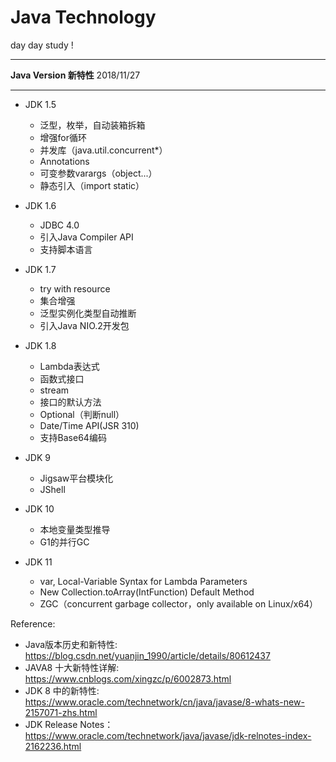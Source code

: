 # Java Technology
day day study !

***********************************************
**Java Version 新特性**   2018/11/27
***********************************************
- JDK 1.5 
  - 泛型，枚举，自动装箱拆箱
  - 增强for循环
  - 并发库（java.util.concurrent*）
  - Annotations 
  - 可变参数varargs（object...）
  - 静态引入（import static）

- JDK 1.6 
  - JDBC 4.0
  - 引入Java Compiler API
  - 支持脚本语言

- JDK 1.7 
  - try with resource
  - 集合增强
  - 泛型实例化类型自动推断
  - 引入Java NIO.2开发包

- JDK 1.8 
  - Lambda表达式
  - 函数式接口
  - stream
  - 接口的默认方法
  - Optional（判断null）
  - Date/Time API(JSR 310)
  - 支持Base64编码

- JDK 9 
  - Jigsaw平台模块化
  - JShell

- JDK 10
  - 本地变量类型推导
  - G1的并行GC

- JDK 11 
  - var, Local-Variable Syntax for Lambda Parameters 
  - New Collection.toArray(IntFunction) Default Method 
  - ZGC（concurrent garbage collector，only available on Linux/x64）
  
Reference:    
- Java版本历史和新特性: https://blog.csdn.net/yuanjin_1990/article/details/80612437
- JAVA8 十大新特性详解: https://www.cnblogs.com/xingzc/p/6002873.html
- JDK 8 中的新特性: https://www.oracle.com/technetwork/cn/java/javase/8-whats-new-2157071-zhs.html
- JDK Release Notes： https://www.oracle.com/technetwork/java/javase/jdk-relnotes-index-2162236.html



